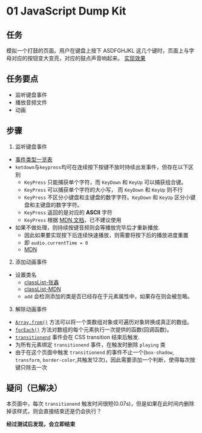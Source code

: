 # 01 JavaScript Dump Kit

## 任务

模拟一个打鼓的页面。用户在键盘上按下 ASDFGHJKL 这几个键时，页面上与字母对应的按钮变大变亮，对应的鼓点声音响起来。
[实现效果](https://miaolegemie.github.io/Javascript30/01%20-%20JavaScript%20Drum%20Kit/)

## 任务要点

- 监听键盘事件
- 播放音频文件
- 动画

## 步骤
1. 监听键盘事件
  - [事件类型一览表](https://developer.mozilla.org/zh-CN/docs/Web/Events)
  - `ketdown`与`keypress`均可在连续按下按键不放时持续出发事件，但存在以下区别
    - `KeyPress` 只能捕获单个字符，而 `KeyDown` 和 `KeyUp` 可以捕获组合键。
    - `KeyPress` 可以捕获单个字符的大小写， 而 `KeyDown` 和 `KeyUp` 则不行
    - `KeyPress` 不区分小键盘和主键盘的数字字符。`KeyDown` 和 `KeyUp` 区分小键盘和主键盘的数字字符。
    - `KeyPress` 返回的是对应的 **ASCII** 字符
    - `KeyPress` 根据 [MDN 文档](https://developer.mozilla.org/zh-CN/docs/Web/Events/keypress)，已不建议使用
  - 如果不做处理，则持续按键音频则会等播放完毕后才重新播放.
    - 因此如果要实现按下后连续快速播放，则需要将按下后的播放进度重置
    - 即 `audio.currentTime = 0`
    - [MDN](https://developer.mozilla.org/zh-CN/docs/Web/API/AudioContext/currentTime)
2. 添加动画事件
  - 设置类名
    - [classList-张鑫](http://www.zhangxinxu.com/wordpress/2013/07/domtokenlist-html5-dom-classlist-%E7%B1%BB%E5%90%8D/)
    - [classList-MDN](https://developer.mozilla.org/zh-CN/docs/Web/API/Element/classList)
    - `add` 会检测添加的类是否已经存在于元素属性中，如果存在则会被忽略。
3. 解除动画事件
  - [`Array.from()`](https://developer.mozilla.org/zh-CN/docs/Web/JavaScript/Reference/Global_Objects/Array/from) 方法可以将一个类数组对象或可遍历对象转换成真正的数组。
  - [`forEach()`](https://developer.mozilla.org/zh-CN/docs/Web/JavaScript/Reference/Global_Objects/Array/forEach) 方法对数组的每个元素执行一次提供的函数(回调函数)。
  - [`transitionend`](https://developer.mozilla.org/zh-CN/docs/Web/Events/transitionend) 事件会在 CSS transition 结束后触发.
  - 为所有元素绑定 `transitionend` 事件，在触发时删除 `playing` 类
  - 由于在这个页面中触发 `transitionend` 的事件不止一个(`box-shadow`, `transform`, `border-color`,共触发12次)，因此需要添加一个判断，使得每次按键只除去一次

## 疑问（已解决）
本页面中，每次 `transitionend` 触发时间很短(0.07s)，但是如果在此时间内删除掉该样式，则会直接结束还是仍会执行？

**经过测试后发现，会立即结束**

